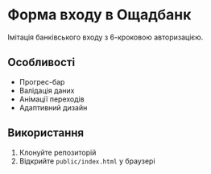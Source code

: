 # Форма входу в Ощадбанк

Імітація банківського входу з 6-кроковою авторизацією.

## Особливості
- Прогрес-бар
- Валідація даних
- Анімації переходів
- Адаптивний дизайн

## Використання
1. Клонуйте репозиторій
2. Відкрийте `public/index.html` у браузері
